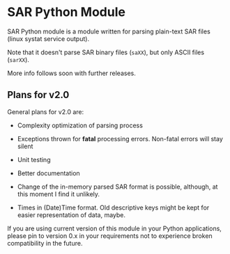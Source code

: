 SAR Python Module
=================

SAR Python module is a module written for parsing plain-text SAR files
(linux systat service output).

Note that it doesn't parse SAR binary files (`saXX`), but only ASCII files
(`sarXX`).

More info follows soon with further releases.


Plans for v2.0
---------------

General plans for v2.0 are:

* Complexity optimization of parsing process

* Exceptions thrown for **fatal** processing errors. Non-fatal errors
  will stay silent

* Unit testing

* Better documentation

* Change of the in-memory parsed SAR format is possible, although, at 
  this moment I find it unlikely.

* Times in (Date)Time format. Old descriptive keys might be kept for
  easier representation of data, maybe.

If you are using current version of this module in your Python 
applications, please pin to version 0.x in your requirements not to 
experience broken compatibility in the future.
